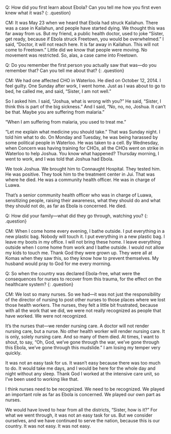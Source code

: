 Q: How did you first learn about Ebola? Can you tell me how you first even knew what it was?
{: .question}

CM: It was May 23 when we heard that Ebola had struck Kailahun. There was a case in Kailahun, and people have started dying. We thought this was far away from us. But my friend, a public health doctor, used to joke “Sister, get ready, because if Ebola struck Freetown, you would be overwhelmed.” I said, “Doctor, it will not reach here. It is far away in Kailahun. This will not come to Freetown.” Little did we know that people were moving. No movement was restricted. So, alas, a case came into Freetown.

Q: Do you remember the first person you actually saw that was—do you remember that? Can you tell me about that?
{: .question}

CM: We had one affected CHO in Waterloo. He died on October 12, 2014. I feel guilty. One Sunday after work, I went home. Just as I was about to go to bed, he called me, and said, “Sister, I am not well.”

So I asked him. I said, “Joshua, what is wrong with you?” He said, “Sister, I think this is part of the big sickness.” And I said, “No, no, no, Joshua. It can’t be that. Maybe you are suffering from malaria.”

“When I am suffering from malaria, you used to treat me.”

“Let me explain what medicine you should take.” That was Sunday night. I told him what to do. On Monday and Tuesday, he was being harassed by some political people in Waterloo. He was taken to a cell. By Wednesday, when Concern was having training for CHOs, all the CHOs went on strike in Waterloo to help Joshua. You know what happened? Thursday morning, I went to work, and I was told that Joshua had Ebola.

We took Joshua. We brought him to Connaught Hospital. They tested him. He was positive. They took him to the treatment center in Jui. That was where he died. He was a community health officer. He was in charge of Luawa.

That’s a senior community health officer who was in charge of Luawa, sensitizing people, raising their awareness, what they should do and what they should not do, as far as Ebola is concerned. He died.

Q: How did your family—what did they go through, watching you?
{: .question}

CM: When I come home every evening, I bathe outside. I put everything in a new plastic bag. Nobody will touch it. I put everything in a new plastic bag. I leave my boots in my office. I will not bring these home. I leave everything outside when I come home from work and I bathe outside. I would not allow my kids to touch me. Thank God they were grown up. They were all at Komas when they saw this, so they know how to prevent themselves. My husband would pray to God for me every morning.

Q: So when the country was declared Ebola-free, what were the consequences for nurses to recover from this trauma, for the effect on the healthcare system?
{: .question}

CM: We lost so many nurses. So we had—it was not just the responsibility of the director of nursing to post other nurses to those places where we lost those health workers. The nurses, they felt a little bit frustrated, because with all the work that we did, we were not really recognized as people that have worked. We were not recognized.

It’s the nurses that—we render nursing care. A doctor will not render nursing care, but a nurse. No other health worker will render nursing care. It is only, solely nursing care. And so many of them died. At times, I want to shout, to say, “Oh, God, we’ve gone through the war, we’ve gone through this Ebola, we’ve gone through this mudslide.” I am losing my temper very quickly.

It was not an easy task for us. It wasn’t easy because there was too much to do. It would take me days, and I would be here for the whole day and night without any sleep. Thank God I worked at the intensive care unit, so I’ve been used to working like that.

I think nurses need to be recognized. We need to be recognized. We played an important role as far as Ebola is concerned. We played our own part as nurses.

We would have loved to hear from all the districts, “Sister, how is it?” For what we went through, it was not an easy task for us. But we consider ourselves, and we have continued to serve the nation, because this is our country. It was not easy. It was not easy. 
